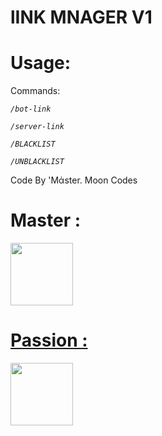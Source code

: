 # lINK MNAGER V1


# Usage: 

Commands:

*`/bot-link`*

*`/server-link`*

*`/BLACKLIST`*

*`/UNBLACKLIST`*

Code By 'Mάster. Moon Codes


# Master : 
 <td align="center"><a href="https://github.com/MoMaster99"><img src="https://cdn.discordapp.com/avatars/704839754717331476/470baa17877656ad06cce97c04c5865a.png?size=1024" width="100px;"</td>
 </tr>
 </table>


# Passion : 

 <td align="center"><a href="https://github.com/MoMaster99"><img src="https://cdn.discordapp.com/avatars/555752666223869953/a_926cca63956d19801c48dd83fb5a10b7.gif?size=1024" width="100px"</td>
 </tr>
 </table>

